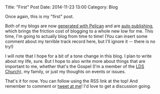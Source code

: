 Title: "First" Post
Date: 2014-11-23 13:00
Category: Blog

Once again, this is my "first" post.

Both of my blogs are now [generated with Pelican][friction] and are [auto
publishing][auto], which brings the friction cost of blogging to a whole new
low for me. This time, I'm going to actually blog from time to time! (You can
insert some comment about my terrible track record here, but I'll ignore it --
there is no try!)

[friction]: http://blog.basepi.net/2014/11/low-friction/
[auto]: http://blog.basepi.net/2014/11/blog-auto-publish-with-dropbox/

I will note that I hope for a bit of a tone change in this blog. I plan to
write about my life, sure. But I hope to also write more about things that are
important to me, whether that's the Gospel (I'm a member of the [LDS
Church](http://mormon.org)), my family, or just my thoughts on events or
issues.

That's it for now. You can follow using the RSS link at the top! And remember
to comment or [tweet at me](http://twitter.com/basepi)! I'd love to get a
discussion going.
